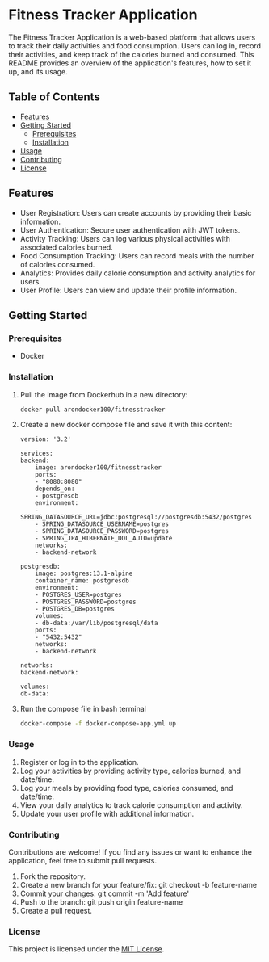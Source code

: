 # Fitness Tracker Application

The Fitness Tracker Application is a web-based platform that allows users to track their daily activities and food consumption. Users can log in, record their activities, and keep track of the calories burned and consumed. This README provides an overview of the application's features, how to set it up, and its usage.

## Table of Contents

- [Features](#features)
- [Getting Started](#getting-started)
    - [Prerequisites](#prerequisites)
    - [Installation](#installation)
- [Usage](#usage)
- [Contributing](#contributing)
- [License](#license)

## Features

- User Registration: Users can create accounts by providing their basic information.
- User Authentication: Secure user authentication with JWT tokens.
- Activity Tracking: Users can log various physical activities with associated calories burned.
- Food Consumption Tracking: Users can record meals with the number of calories consumed.
- Analytics: Provides daily calorie consumption and activity analytics for users.
- User Profile: Users can view and update their profile information.

## Getting Started

### Prerequisites

- Docker

### Installation

1. Pull the image from Dockerhub in a new directory:

   ```sh
   docker pull arondocker100/fitnesstracker
   

2. Create a new docker compose file and save it with this content:

    ```docker
    version: '3.2'

    services:
    backend:
        image: arondocker100/fitnesstracker
        ports:
        - "8080:8080"
        depends_on:
        - postgresdb
        environment:
        - SPRING_DATASOURCE_URL=jdbc:postgresql://postgresdb:5432/postgres
        - SPRING_DATASOURCE_USERNAME=postgres
        - SPRING_DATASOURCE_PASSWORD=postgres
        - SPRING_JPA_HIBERNATE_DDL_AUTO=update
        networks:
        - backend-network

    postgresdb:
        image: postgres:13.1-alpine
        container_name: postgresdb
        environment:
        - POSTGRES_USER=postgres
        - POSTGRES_PASSWORD=postgres
        - POSTGRES_DB=postgres
        volumes:
        - db-data:/var/lib/postgresql/data
        ports:
        - "5432:5432"
        networks:
        - backend-network

    networks:
    backend-network:

    volumes:
    db-data:

3. Run the compose file in bash terminal

    ```sh
    docker-compose -f docker-compose-app.yml up


### Usage
1. Register or log in to the application.
2. Log your activities by providing activity type, calories burned, and date/time.
3. Log your meals by providing food type, calories consumed, and date/time.
4. View your daily analytics to track calorie consumption and activity.
5. Update your user profile with additional information.

### Contributing
Contributions are welcome! If you find any issues or want to enhance the application, feel free to submit pull requests.

1. Fork the repository.
2. Create a new branch for your feature/fix: git checkout -b feature-name
3. Commit your changes: git commit -m 'Add feature'
4. Push to the branch: git push origin feature-name
5. Create a pull request.

### License

This project is licensed under the [MIT License](LICENSE).